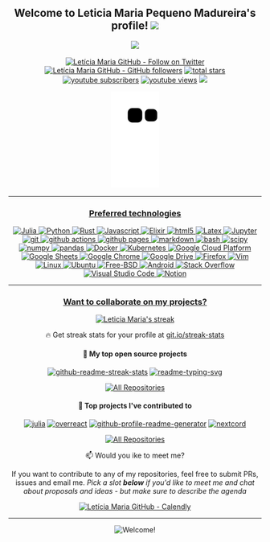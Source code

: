 <h2 align="center">
  Welcome to Leticia Maria Pequeno Madureira's profile!
  <img src="https://media.giphy.com/media/hvRJCLFzcasrR4ia7z/giphy.gif" width="35">
</h2>

<div align='center'>

<!--- <img src="https://user-images.githubusercontent.com/60739184/151808174-6eb885c7-69c7-429a-878c-89ec208a0c2d.gif" alt="Welcome!" width="1100"/>
<br> </br> --->

<p align="center">
  <a href="https://github.com/DenverCoder1/readme-typing-svg"><img src="https://readme-typing-svg.herokuapp.com/?lines=Julia%20Language%20developer;%20and%20Computational%20Chemist;Always%20learning%20new%20things&font=Fira%20Code&center=true&width=440&height=45&color=f75c7e&vCenter=true&size=22"></a>
</p>
 
[![Letícia Maria GitHub - Follow on Twitter](https://img.shields.io/twitter/follow/LetciaMariaPeq1?color=blue&label=Twitter&logo=Twitter&logoColor=blue&style=for-the-badge)](https://github.com/Leticia-maria)
[![Letícia Maria GitHub - GitHub followers](https://img.shields.io/github/followers/Leticia-maria?color=green&label=GitHub&logo=GitHub&style=for-the-badge)](https://twitter.com/LetciaMariaPeq1)
<a href="https://github.com/Leticia-maria?tab=repositories&sort=stargazers">
    <img alt="total stars" title="Total stars on GitHub" src="https://custom-icon-badges.herokuapp.com/badge/dynamic/json?logo=star&color=55960c&labelColor=488207&label=Stars&style=for-the-badge&query=%24.stars&url=https://api.github-star-counter.workers.dev/user/Leticia-maria"/></a>
  <a href="https://www.youtube.com/c/UCjGH-n0jtFDtaWAfC0LEE6w?sub_confirmation=1">
    <img alt="youtube subscribers" title="Subscribe to my YouTube channel" src="https://custom-icon-badges.herokuapp.com/youtube/channel/subscribers/UCjGH-n0jtFDtaWAfC0LEE6w?color=%23E05D44&label=SUBSCRIBE&logo=video&logoColor=white&style=for-the-badge&labelColor=CE4630"/></a> 
  <a href="https://www.youtube.com/c/UCjGH-n0jtFDtaWAfC0LEE6w">
    <img alt="youtube views" title="YouTube views" src="https://custom-icon-badges.herokuapp.com/youtube/channel/views/UCjGH-n0jtFDtaWAfC0LEE6w?color=%23E1AD0E&logo=video&logoColor=white&style=for-the-badge&labelColor=C79600"/></a> 
 <a href="mailto:leticiapequeno30@gmail.com?subject=Hello%20Leticia,%20From%20Github"><img src="https://img.shields.io/badge/gmail-%23D14836.svg?&style=for-the-badge&logo=gmail&logoColor=white" /></a> 
<!--- ![Letícia Maria GitHub - Medium](https://img.shields.io/badge/-Medium-black?style=for-the-badge&logo=Medium&logoColor=white&link=https://medium.com/@lmadurei) --->
</div>

<p align="center">

  
</p>


<!-- 👀 I’m interested in Julia Development, Python Projects -->
<!-- 🌱 I’m currently learning to live, to code and how to do chemistry computationally -->
<!-- 💞️ I’m looking to collaborate on Python and Julia projects -->
<!-- 📫 email: leticia.maria@grad.ufsc.br -->
<!-- Turing Machine Learning developer and Scientific/Mathematics Tools programmer from Federal University of Santa Catarina -->
<!-- This profile gives priority to: code legibility, quality and self-understable algorithms -->
<!-- I do science for helping people -->
<!-- TODO: Add last video link -->
 
  <a href="https://github.com/Leticia-maria">
 
 
<div align=center>  
 

![Leticia-maria gif](https://github.com/Leticia-maria/Leticia-maria/blob/output/github-contribution-grid-snake.svg)

---
<h3 align="center">
  Preferred technologies
</h3>
 
<p align=center>
  <img alt="Julia" src="https://img.shields.io/badge/-Julia-BA55D3?style=for-the-badge&logo=julia&logoColor=white" />
  <img alt="Python" src="https://img.shields.io/badge/-Python-45b8d8?style=for-the-badge&logo=python&logoColor=white" />
  <img alt="Rust" src="https://img.shields.io/badge/-Rust-DD0031?style=for-the-badge&logo=rust&logoColor=white" />
  <img alt="Javascript" src="https://img.shields.io/badge/-Javascript-F7DF1E?style=for-the-badge&logo=JavaScript&logoColor=black" />
  <img alt="Elixir" src="https://img.shields.io/badge/-Elixir-A020F0?style=for-the-badge&logo=elixir&logoColor=black" />
  <img alt="html5" src="https://img.shields.io/badge/-HTML5-DC143C?style=for-the-badge&logo=html5&logoColor=white" />
  <img alt="Latex" src="https://img.shields.io/badge/-Latex-2F4F4F?style=for-the-badge&logo=latex&logoColor=white" />
  <img alt="Jupyter" src="https://img.shields.io/badge/-Jupyter-5849BE?style=for-the-badge&logo=jupyter&logoColor=white" />
  <img alt="git" src="https://img.shields.io/badge/-Git-F05032?style=for-the-badge&logo=git&logoColor=white" />
  <img alt="github actions" src="https://img.shields.io/badge/-Github_Actions-E10098?style=for-the-badge&logo=github-actions&logoColor=white" />
  <img alt="github pages" src="https://img.shields.io/badge/-Github_Pages-E10098?style=for-the-badge&logo=github&logoColor=white" />
    <img alt="markdown" src="https://img.shields.io/badge/-Markdown-000000?style=for-the-badge&logo=markdown&logoColor=white" />
     <img alt="bash" src="https://img.shields.io/badge/-Bash-000000?style=for-the-badge&logo=gnu-bash&logoColor=white" />
      <img alt="scipy" src="https://img.shields.io/badge/-SciPy-0A9EDC?style=for-the-badge&logo=scipy&logoColor=white" />
        <img alt="numpy" src="https://img.shields.io/badge/-NumPy-013243?style=for-the-badge&logo=numpy&logoColor=white" />
          <img alt="pandas" src="https://img.shields.io/badge/-Pandas-150458?style=for-the-badge&logo=pandas&logoColor=white" />
  <img alt="Docker" src="https://img.shields.io/badge/-Docker-46a2f1?style=for-the-badge&logo=docker&logoColor=white" />
  <img alt="Kubernetes" src="https://img.shields.io/badge/-Kubernetes-4B0082?style=for-the-badge&logo=kubernetes&logoColor=white" />
  <img alt="Google Cloud Platform" src="https://img.shields.io/badge/-Google_Cloud_Platform-1a73e8?style=for-the-badge&logo=google-cloud&logoColor=white" />
    <img alt="Google Sheets" src="https://img.shields.io/badge/-Google_Sheets-1a73e8?style=for-the-badge&logo=google-sheets&logoColor=white" />
      <img alt="Google Chrome" src="https://img.shields.io/badge/-Google_Chrome-1a73e8?style=for-the-badge&logo=google-chrome&logoColor=white" />
        <img alt="Google Drive" src="https://img.shields.io/badge/-Google_Drive-1a73e8?style=for-the-badge&logo=google-drive&logoColor=white" />
          <img alt="Firefox" src="https://img.shields.io/badge/-Firefox-F05032?style=for-the-badge&logo=firefox&logoColor=white" />
  <img alt="Vim" src="https://img.shields.io/badge/-Vim-228B22?style=for-the-badge&logo=vim&logoColor=white" />
  <img alt="Linux" src="https://img.shields.io/badge/-Linux-000000?style=for-the-badge&logo=linux&logoColor=white" />
  <img alt="Ubuntu" src="https://img.shields.io/badge/-Ubuntu-F05032?style=for-the-badge&logo=ubuntu&logoColor=white" />
  <img alt="Free-BSD" src="https://img.shields.io/badge/-FreeBSD-DD0031?style=for-the-badge&logo=freebsd&logoColor=white" />
  <img alt="Android" src="https://img.shields.io/badge/-Android-3DDC84?style=for-the-badge&logo=android&logoColor=white" />
    <img alt="Stack Overflow" src="https://img.shields.io/badge/-Stack%20Overflow-FE7A16?style=for-the-badge&logo=stack-overflow&logoColor=white" />
  <img alt="Visual Studio Code" src="https://img.shields.io/badge/-Visual%20Studio%20Code-0078d7?style=for-the-badge&logo=visual-studio-code&logoColor=white" />
   <img alt="Notion" src="https://img.shields.io/badge/-Notion-010101?style=for-the-badge&logo=notion&logoColor=white" />
</p>

---

<h3 align="center">
  Want to collaborate on my projects?
</h3>
 

<p align="center">
  <a href="https://github.com/Leticia-maria/github-readme-streak-stats">
    <img title="🔥 Get streak stats for your profile at git.io/streak-stats" alt="Leticia Maria's streak" src="https://github-readme-streak-stats.herokuapp.com/?user=Leticia-maria&theme=monokai-metallian&hide_border=true"/>
  </a>
  <p align="center">🔥 Get streak stats for your profile at <a href="https://git.io/streak-stats">git.io/streak-stats</a></p>
</p>
  
<h4 align="center">
📘 My top open source projects
</h4>
 
<p align="center">
  <a href="https://github.com/Leticia-maria/paper-track.rs"><img width="300" src="https://denvercoder1-github-readme-stats.vercel.app/api/pin/?username=Leticia-maria&repo=paper-track.rs&theme=react&bg_color=1F222E&title_color=F85D7F&icon_color=F8D866&hide_border=true&show_icons=false" alt="github-readme-streak-stats"></a>
  <a href="https://github.com/Leticia-maria/IsAvailable.jl"><img width="300" src="https://denvercoder1-github-readme-stats.vercel.app/api/pin/?username=Leticia-maria&repo=IsAvailable.jl&hide_border=true&bg_color=1F222E&title_color=F85D7F&icon_color=F8D866&theme=react&show_icons=false" alt="readme-typing-svg"></a>
  
  </p>
 <p align="center">
  <a href="https://github.com/Leticia-maria?tab=repositories&sort=stargazers"><img alt="All Repositories" title="All Repositories" src="https://custom-icon-badges.herokuapp.com/badge/-All%20Repos-2962FF?style=for-the-badge&logoColor=white&logo=repo"/></a>
</p>
  
<h4 align="center">
  📕 Top projects I've contributed to
</h4>

<p align="center">
  <a href="https://github.com/JuliaLang/julia"><img width="300" src="https://denvercoder1-github-readme-stats.vercel.app/api/pin/?username=JuliaLang&repo=julia&theme=react&bg_color=1F222E&title_color=F85D7F&icon_color=F8D866&hide_border=true&show_icons=false" alt="julia"></a>
  <a href="https://github.com/geem-lab/overreact"><img width="300" src="https://denvercoder1-github-readme-stats.vercel.app/api/pin/?username=geem-lab&repo=overreact&theme=react&bg_color=1F222E&title_color=F85D7F&icon_color=F8D866&hide_border=true&show_icons=false" alt="overreact"></a>
  <a href="https://github.com/JuliaGizmos/GtkReactive.jl"><img width="300" src="https://denvercoder1-github-readme-stats.vercel.app/api/pin/?username=JuliaGizmos&repo=GtkReactive.jl&theme=react&bg_color=1F222E&title_color=F85D7F&icon_color=F8D866&hide_border=true&show_icons=false" alt="github-profile-readme-generator"></a>
  <a href="https://github.com/CaseyKneale/OpenSmiles.jl"><img width="300" src="https://denvercoder1-github-readme-stats.vercel.app/api/pin?username=CaseyKneale&repo=OpenSmiles.jl&theme=react&bg_color=1F222E&title_color=F85D7F&icon_color=F8D866&hide_border=true&show_icons=false" alt="nextcord"></a>
</p>

  
<p align="center">
  <a href="https://github.com/Leticia-maria/My-Contributions/blob/main/README.md"><img alt="All Repositories" title="All Repositories" src="https://custom-icon-badges.herokuapp.com/badge/-All%20Forks-2962FF?style=for-the-badge&logoColor=white&logo=fork"/></a>
</p>
 

📫 Would you ike to meet me?
 
If you want to contribute to any of my repositories, feel free to submit PRs, issues and email me. 
*Pick a slot **below** if you'd like to meet me and chat about proposals and ideas - but make sure to describe the agenda*

 
[![Letícia Maria GitHub - Calendly](https://img.shields.io/badge/-Calendly-green?style=for-the-badge&logo=google-calendar&logoColor=white&link=)](https://calendly.com/leticiapequeno30/30min)
 

 ---

<img src="https://user-images.githubusercontent.com/60739184/152025813-eba86174-c714-43d5-a64a-f470ed68b612.gif" alt="Welcome!" width="1100"/>

 </div>
 
 

<!---
Leticia-maria/Leticia-maria is a ✨ special ✨ repository because its `README.md` (this file) appears on your GitHub profile.
You can click the Preview link to take a look at your changes.
--->
